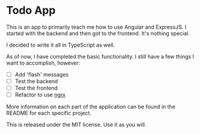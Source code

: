 # Todo App

This is an app to primarily teach me how to use Angular and ExpressJS. I started
with the backend and then got to the frontend. It's nothing special.

I decided to write it all in TypeScript as well.

As of now, I have completed the basic functionality. I still have a few things I
want to accomplish, however:

- [ ] Add 'flash' messages
- [ ] Test the backend
- [ ] Test the frontend
- [ ] Refactor to use [ngrx][ngrx]

[ngrx]: https://ngrx.io

More information on each part of the application can be found in the README for
each specific project.

This is released under the MIT license. Use it as you will.

